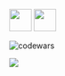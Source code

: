 
<img src="https://cdn.jsdelivr.net/gh/devicons/devicon@latest/icons/python/python-plain.svg" height=40/> <img src="https://cdn.jsdelivr.net/gh/devicons/devicon@latest/icons/postgresql/postgresql-plain.svg" height=40 />

          

![codewars](https://www.codewars.com/users/LettaLuck/badges/large)   
 
![](http://github-profile-summary-cards.vercel.app/api/cards/profile-details?username=LettaLuckina&theme=github_dark)

